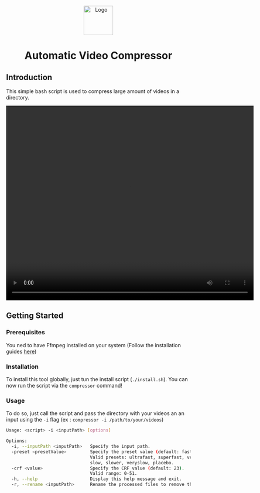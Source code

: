 
<br/>
<div align="center">
  <img src="https://upload.wikimedia.org/wikipedia/commons/thumb/7/76/FFmpeg_icon.svg/1200px-FFmpeg_icon.svg.png" alt="Logo" width="80" height="80">
  <h1 align="center">Automatic Video Compressor</h1>
</div>

## Introduction
This simple bash script is used to compress large amount of videos in a directory.
<div align="center">
  <video src="./ressources/exemple.mp4" width="676" height="532" controls></video>
</div>

## Getting Started
### Prerequisites
You ned to have Ffmpeg installed on your system (Follow the installation guides [here](https://www.ffmpeg.org/download.html))

### Installation
To install this tool globally, just tun the install script (`./install.sh`). You can now run the script via the `compressor` command!

### Usage
To do so, just call the script and pass the directory with your videos an an input using the `-i` flag (ex : `compressor -i /path/to/your/videos`)

```sh
Usage: <script> -i <inputPath> [options]

Options:
  -i, --inputPath <inputPath>   Specify the input path.
  -preset <presetValue>         Specify the preset value (default: fast).
                                Valid presets: ultrafast, superfast, veryfast, faster, fast, medium,
                                slow, slower, veryslow, placebo.
  -crf <value>                  Specify the CRF value (default: 23).
                                Valid range: 0-51.
  -h, --help                    Display this help message and exit.
  -r, --rename <inputPath>      Rename the processed files to remove the trailing "-p" in their name.
```
